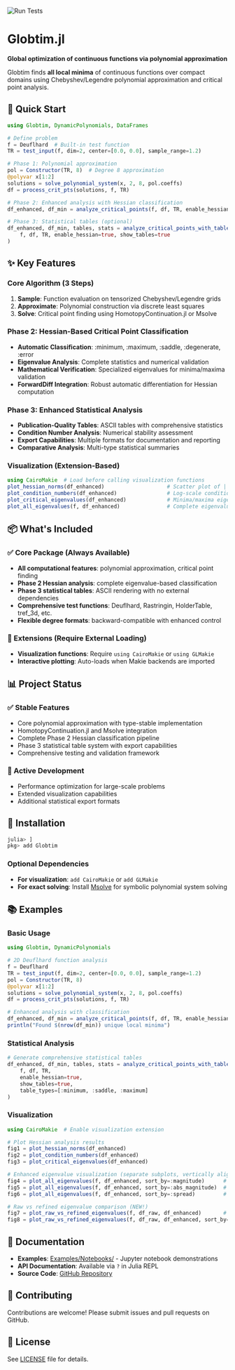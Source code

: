 ![Run Tests](https://github.com/gescholt/globtim.jl/actions/workflows/test.yml/badge.svg)

# Globtim.jl

**Global optimization of continuous functions via polynomial approximation**

Globtim finds **all local minima** of continuous functions over compact domains using Chebyshev/Legendre polynomial approximation and critical point analysis.

## 🚀 Quick Start

```julia
using Globtim, DynamicPolynomials, DataFrames

# Define problem
f = Deuflhard  # Built-in test function
TR = test_input(f, dim=2, center=[0.0, 0.0], sample_range=1.2)

# Phase 1: Polynomial approximation
pol = Constructor(TR, 8)  # Degree 8 approximation
@polyvar x[1:2]
solutions = solve_polynomial_system(x, 2, 8, pol.coeffs)
df = process_crit_pts(solutions, f, TR)

# Phase 2: Enhanced analysis with Hessian classification
df_enhanced, df_min = analyze_critical_points(f, df, TR, enable_hessian=true)

# Phase 3: Statistical tables (optional)
df_enhanced, df_min, tables, stats = analyze_critical_points_with_tables(
    f, df, TR, enable_hessian=true, show_tables=true
)
```

## ✨ Key Features

### Core Algorithm (3 Steps)
1. **Sample**: Function evaluation on tensorized Chebyshev/Legendre grids
2. **Approximate**: Polynomial construction via discrete least squares
3. **Solve**: Critical point finding using HomotopyContinuation.jl or Msolve

### Phase 2: Hessian-Based Critical Point Classification
- **Automatic Classification**: :minimum, :maximum, :saddle, :degenerate, :error
- **Eigenvalue Analysis**: Complete statistics and numerical validation
- **Mathematical Verification**: Specialized eigenvalues for minima/maxima validation
- **ForwardDiff Integration**: Robust automatic differentiation for Hessian computation

### Phase 3: Enhanced Statistical Analysis
- **Publication-Quality Tables**: ASCII tables with comprehensive statistics
- **Condition Number Analysis**: Numerical stability assessment
- **Export Capabilities**: Multiple formats for documentation and reporting
- **Comparative Analysis**: Multi-type statistical summaries

### Visualization (Extension-Based)
```julia
using CairoMakie  # Load before calling visualization functions
plot_hessian_norms(df_enhanced)                    # Scatter plot of ||H||_F
plot_condition_numbers(df_enhanced)                # Log-scale condition numbers
plot_critical_eigenvalues(df_enhanced)             # Minima/maxima eigenvalue validation
plot_all_eigenvalues(f, df_enhanced)               # Complete eigenvalue spectrum (NEW!)
```

## 📦 What's Included

### ✅ Core Package (Always Available)
- **All computational features**: polynomial approximation, critical point finding
- **Phase 2 Hessian analysis**: complete eigenvalue-based classification
- **Phase 3 statistical tables**: ASCII rendering with no external dependencies
- **Comprehensive test functions**: Deuflhard, Rastringin, HolderTable, tref_3d, etc.
- **Flexible degree formats**: backward-compatible with enhanced control

### 🔧 Extensions (Require External Loading)
- **Visualization functions**: Require `using CairoMakie` or `using GLMakie`
- **Interactive plotting**: Auto-loads when Makie backends are imported

## 📊 Project Status

### ✅ Stable Features
- Core polynomial approximation with type-stable implementation
- HomotopyContinuation.jl and Msolve integration
- Complete Phase 2 Hessian classification pipeline
- Phase 3 statistical table system with export capabilities
- Comprehensive testing and validation framework

### 🔄 Active Development
- Performance optimization for large-scale problems
- Extended visualization capabilities
- Additional statistical export formats 

## 🔧 Installation

```julia
julia> ]
pkg> add Globtim
```

### Optional Dependencies
- **For visualization**: `add CairoMakie` or `add GLMakie`
- **For exact solving**: Install [Msolve](https://msolve.lip6.fr/) for symbolic polynomial system solving

## 📚 Examples

### Basic Usage
```julia
using Globtim, DynamicPolynomials

# 2D Deuflhard function analysis
f = Deuflhard
TR = test_input(f, dim=2, center=[0.0, 0.0], sample_range=1.2)
pol = Constructor(TR, 8)
@polyvar x[1:2]
solutions = solve_polynomial_system(x, 2, 8, pol.coeffs)
df = process_crit_pts(solutions, f, TR)

# Enhanced analysis with classification
df_enhanced, df_min = analyze_critical_points(f, df, TR, enable_hessian=true)
println("Found $(nrow(df_min)) unique local minima")
```

### Statistical Analysis
```julia
# Generate comprehensive statistical tables
df_enhanced, df_min, tables, stats = analyze_critical_points_with_tables(
    f, df, TR,
    enable_hessian=true,
    show_tables=true,
    table_types=[:minimum, :saddle, :maximum]
)
```

### Visualization
```julia
using CairoMakie  # Enable visualization extension

# Plot Hessian analysis results
fig1 = plot_hessian_norms(df_enhanced)
fig2 = plot_condition_numbers(df_enhanced)
fig3 = plot_critical_eigenvalues(df_enhanced)

# Enhanced eigenvalue visualization (separate subplots, vertically aligned with dotted connections)
fig4 = plot_all_eigenvalues(f, df_enhanced, sort_by=:magnitude)      # Preserves signs
fig5 = plot_all_eigenvalues(f, df_enhanced, sort_by=:abs_magnitude)  # Absolute values
fig6 = plot_all_eigenvalues(f, df_enhanced, sort_by=:spread)         # Ordered by eigenvalue range

# Raw vs refined eigenvalue comparison (NEW!)
fig7 = plot_raw_vs_refined_eigenvalues(f, df_raw, df_enhanced)       # Distance-ordered pairs
fig8 = plot_raw_vs_refined_eigenvalues(f, df_raw, df_enhanced, sort_by=:function_value_diff)
```

## 📖 Documentation

- **Examples**: [Examples/Notebooks/](Examples/Notebooks/) - Jupyter notebook demonstrations
- **API Documentation**: Available via `?` in Julia REPL
- **Source Code**: [GitHub Repository](https://github.com/gescholt/globtim.jl)

## 🤝 Contributing

Contributions are welcome! Please submit issues and pull requests on GitHub.

## 📄 License

See [LICENSE](LICENSE) file for details.

